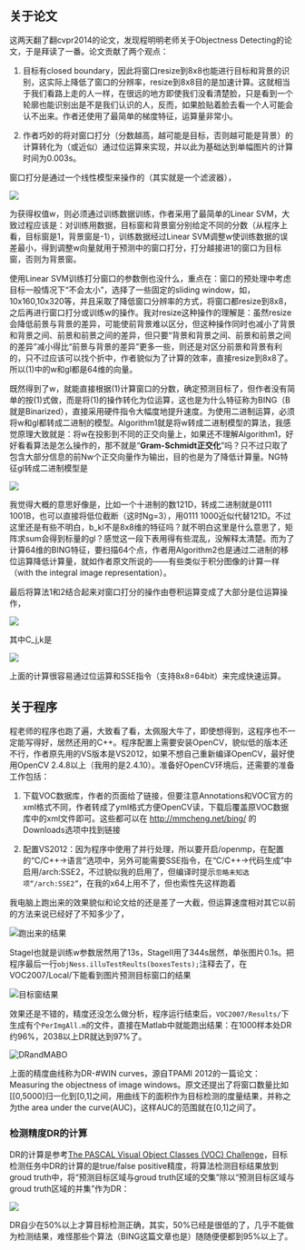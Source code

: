<!---title:读论文BinarizedNormedGradientsforObjectnessEstimationat300fps-->
<!---keywords:Image-->
<!---date:2014-11-30-->

## 关于论文

这两天翻了翻cvpr2014的论文，发现程明明老师关于Objectness Detecting的论文，于是拜读了一番。论文贡献了两个观点：

1.	目标有closed boundary，因此将窗口resize到8x8也能进行目标和背景的识别，这实际上降低了窗口的分辨率，resize到8x8目的是加速计算。这就相当于我们看路上走的人一样，在很远的地方即使我们没看清楚脸，只是看到一个轮廓也能识别出是不是我们认识的人，反而，如果脸贴着脸去看一个人可能会认不出来。作者还使用了最简单的梯度特征，运算量非常小。

2.	作者巧妙的将对窗口打分（分数越高，越可能是目标，否则越可能是背景）的计算转化为（或近似）通过位运算来实现，并以此为基础达到单幅图片的计算时间为0.003s。

窗口打分是通过一个线性模型来操作的（其实就是一个滤波器），

<img src="https://latex.codecogs.com/png.latex? s_l=\langle\mathbf{w},\mathbf{g_l}\rangle......(1)">

为获得权值w，则必须通过训练数据训练，作者采用了最简单的Linear SVM，大致过程应该是：对训练用数据，目标窗和背景窗分别给定不同的分数（从程序上看，目标窗是1，背景窗是-1），训练数据经过Linear SVM调整w使训练数据的误差最小，得到调整w向量就用于预测中的窗口打分，打分越接进1的窗口为目标窗，否则为背景窗。

使用Linear SVM训练打分窗口的参数倒也没什么，重点在：窗口的预处理中考虑目标一般情况下“不会太小”，选择了一些固定的sliding window，如，10x160,10x320等，并且采取了降低窗口分辨率的方式，将窗口都resize到8x8，之后再进行窗口打分或训练w的操作。我对resize这种操作的理解是：虽然resize会降低前景与背景的差异，可能使前背景难以区分，但这种操作同时也减小了背景和背景之间、前景和前景之间的差异，但只要“背景和背景之间、前景和前景之间的差异”减小得比“前景与背景的差异”更多一些，则还是对区分前景和背景有利的，只不过应该可以找个折中，作者貌似为了计算的效率，直接resize到8x8了。所以(1)中的w和gl都是64维的向量。

既然得到了w，就能直接根据(1)计算窗口的分数，确定预测目标了，但作者没有简单的按(1)式做，而是将(1)的操作转化为位运算，这也是为什么特征称为BING（B就是Binarized），直接采用硬件指令大幅度地提升速度。为使用二进制运算，必须将w和gl都转成二进制的模型。Algorithm1就是将w转成二进制模型的算法，我感觉原理大致就是：将w在投影到不同的正交向量上，如果还不理解Algorithm1，好好看看算法是怎么操作的，那不就是“__Gram-Schmidt正交化__”吗？只不过只取了包含大部分信息的前Nw个正交向量作为输出，目的也是为了降低计算量。NG特征gl转成二进制模型是

<img src="https://latex.codecogs.com/png.latex? g_l=\sum_{k=1}^{N_g}2^{8-k}\mathbf{b_{k,l}}....(2)">

我觉得大概的意思好像是，比如一个十进制的数121D，转成二进制就是0111 1001B，也可以直接将低位截断（这时Ng=3），用0111 1000近似代替121D。不过这里还是有些不明白，b_kl不是8x8维的特征吗？就不明白这里是什么意思了，矩阵求sum会得到标量的gl？感觉这一段下表用得有些混乱，没解释太清楚。而为了计算64维的BING特征，要扫描64个点，作者用Algorithm2也是通过二进制的移位运算降低计算量，就如作者原文所说的——有些类似于积分图像的计算一样（with the integral image representation）。

最后将算法1和2结合起来对窗口打分的操作由卷积运算变成了大部分是位运算操作，

<img src="https://latex.codecogs.com/png.latex? s_l=\sum_{j=1}^{N_w}\beta_j\sum_{k=1}^{N_g}C_{j,k}....(3)">

其中C_j,k是

<img src="https://latex.codecogs.com/png.latex? C_{j,k}=2^{8-k}(2\langle{a_j}^+, \mathbf{b_{k,l}}\rangle-|\mathbf{b_{k,l}}|).....(4)">

上面的计算很容易通过位运算和SSE指令（支持8x8=64bit）来完成快速运算。

## 关于程序

程老师的程序也跑了遍，大致看了看，太佩服大牛了，即使想得到，这程序也不一定能写得好，居然还用的C++。程序配置上需要安装OpenCV，貌似低的版本还不行，作者原先用的VS版本是VS2012，如果不想自己重新编译OpenCV，最好使用OpenCV 2.4.8以上（我用的是2.4.10）。准备好OpenCV环境后，还需要的准备工作包括：

1.	下载VOC数据库，作者的页面给了链接，但要注意Annotations和VOC官方的xml格式不同，作者转成了yml格式方便OpenCV读，下载后覆盖原VOC数据库中的xml文件即可。这些都可以在 <http://mmcheng.net/bing/> 的Downloads选项中找到链接

2.	配置VS2012：因为程序中使用了并行处理，所以要开启/openmp，在配置的“C/C++->语言”选项中，另外可能需要SSE指令，在“C/C++->代码生成”中启用/arch:SSE2，不过貌似我的启用了，但编译时提示`忽略未知选项“/arch:SSE2”`，在我的x64上用不了，但也索性先这样跑着

我电脑上跑出来的效果貌似和论文给的还是差了一大截，但运算速度相对其它以前的方法来说已经好了不知多少了，

![跑出来的结果](../images/读论文BinarizedNormedGradientsforObjectnessEstimationat300fps/Objectness.png)

StageI也就是训练w参数居然用了13s，StageII用了344s居然，单张图片0.1s。把程序最后一行`objNess.illuTestReults(boxesTests);`注释去了，在VOC2007/Local/下能看到图片预测目标窗口的结果

![目标窗结果](../images/读论文BinarizedNormedGradientsforObjectnessEstimationat300fps/目标窗结果.png)

效果还是不错的，精度还没怎么做分析，程序运行结束后，`VOC2007/Results/`下生成有个`PerImgAll.m`的文件，直接在Matlab中就能跑出结果：在1000样本处DR约96%，2038以上DR就达到97%了。

![DRandMABO](../images/读论文BinarizedNormedGradientsforObjectnessEstimationat300fps/DRandMABO.png)

上面的精度曲线称为DR-#WIN curves，源自TPAMI 2012的一篇论文：Measuring the objectness of image windows。原文还提出了将窗口数量比如[[0,5000]归一化到[0,1]之间，用曲线下的面积作为目标检测的度量结果，并称之为the area under the curve(AUC)，这样AUC的范围就在[0,1]之间了。

### 检测精度DR的计算

DR的计算是参考[The PASCAL Visual Object Classes (VOC) Challenge](http://pascallin.ecs.soton.ac.uk/challenges/VOC/pubs/everingham10.pdf)，目标检测任务中DR的计算的是true/false positive精度，将算法检测目标结果放到groud truth中，将“预测目标区域与groud truth区域的交集”除以“预测目标区域与groud truth区域的并集”作为DR：

<img src="https://latex.codecogs.com/png.latex? DR = \frac{area(B_p \bigcap B_{bg})}{area(B_p \bigcup B_{bg})}">

DR自少在50%以上才算目标检测正确，其实，50%已经是很低的了，几乎不能做为检测结果，难怪那些个算法（BING这篇文章也是）随随便便都到95%以上了。
